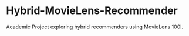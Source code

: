 # Hybrid-MovieLens-Recommender
Academic Project exploring hybrid recommenders using MovieLens 100l. 
